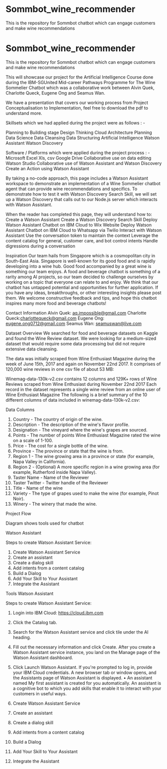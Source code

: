 # Sommbot_wine_recommender
This is the repository for Sommbot chatbot which can engage customers and make wine recommendations

# Sommbot_wine_recommender
This is the repository for Sommbot chatbot which can engage customers and make wine recommendations

This will showcase our project for the Artificial Intelligence Course done during the IBM-SGUnited Mid-career Pathways Programme for The Wine Sommelier Chatbot which was a collaborative work between Alvin Quek, Charlotte Queck, Eugene Ong and Seamus Wan. 

We have a presentation that covers our working process from Project Conceptualisation to Implementation, feel free to download the pdf to understand more. 

Skillsets which we had applied during the project were as follows : -

Planning to Building stage
Design Thinking
Cloud Architecture Planning
Data Science
Data Cleansing
Data Structuring
Artificial Intelligence
Watson Assistant
Watson Discovery

Software / Platforms which were applied during the project process : - 
Microsoft Excel
Xls, csv
Google Drive
Collaborative use on data editing
Watson Studio
Collaborative use of Watson Assistant and Watson Discovery
Create an Action using Watson Assistant

By taking a no-code approach, this page includes a Watson Assistant workspace to demonstrate an implementation of a Wine Sommelier chatbot agent that can provide wine recommendations and specifics. To demonstrate how to test it with Watson Discovery Search Skill, we will set up a Watson Discovery that calls out to our Node.js server which interacts with Watson Assistant.

When the reader has completed this page, they will understand how to:
Create a Watson Assistant
Create a Watson Discovery Search Skill
Deploy Watson Assistant Chatbot on IBM Cloud to Wix Website 
Deploy Watson Assistant Chatbot on IBM Cloud to Whatsapp via Twilio
Interact with Watson Assistant
Use the conversation token to maintain the context
Leverage the content catalog for general, customer care, and bot control intents
Handle digressions during a conversation

Inspiration
Our team hails from Singapore which is a cosmopolitan city in South-East Asia. Singapore is well-known for its good food and is rapidly developing into a wine hub. Good food accompanied by a great wine is something our team enjoys.
A food and beverage chatbot is something of a rarity among AI projects, so our team decided to challenge ourselves by working on a topic that everyone can relate to and enjoy.
We think that our chatbot has untapped potential and opportunities for further application. If you have any ideas, breakthroughs, or other interesting insights please post them.
We welcome constructive feedback and tips, and hope this chatbot inspires many more food and beverage chatbots!

Contact Information
Alvin Quek: aq.impossible@gmail.com
Charlotte Queck:charlottequeck@gmail.com
Eugene Ong: eugene.ong0712@gmail.com
Seamus Wan: seamuswan@live.com

Dataset Overview
We searched for food and beverage datasets on Kaggle and found the Wine Review dataset. We were looking for a medium-sized dataset that would require some data processing but did not require extensive data cleansing. 

The data was initially scraped from Wine Enthusiast Magazine during the week of June 15th, 2017 and again on November 22nd 2017. It comprises of 120,000 wine reviews in one csv file of about 53 MB:

Winemag-data-130k-v2.csv contains 12 columns and 129K+ rows of Wine Reviews scraped from Wine Enthusiast during November 22nd 2017
Each record in the dataset represents a single wine review from an online user of Wine Enthusiast Magazine
The following is a brief summary of the 10 different columns of data included in winemag-data-130k-v2.csv:

Data Columns
1. Country - The country of origin of the wine.
2. Description - The description of the wine's flavor profile.
3. Designation - The vineyard where the wine's grapes are sourced.
4. Points - The number of points Wine Enthusiast Magazine rated the wine on a scale of 1-100.
5. Price - The cost for a single bottle of the wine.
5. Province - The province or state that the wine is from.
6. Region 1 - The wine growing area in a province or state (for example, Napa Valley in California).
7. Region 2 - (Optional) A more specific region in a wine growing area (for example, Rutherford inside Napa Valley).
8. Taster Name - Name of the Reviewer
9. Taster Twitter - Twitter handle of the Reviewer
10. Title - Name of the wine
11. Variety - The type of grapes used to make the wine (for example, Pinot Noir).
12. Winery - The winery that made the wine.

Project Flow 

Diagram shows tools used for chatbot


Watson Assistant

Steps to create Watson Assistant Service:
1. Create Watson Assistant Service
2. Create an assistant
3. Create a dialog skill
4. Add intents from a content catalog
5. Build a Dialog
6. Add Your Skill to Your Assistant
7. Integrate the Assistant

Tools
Watson Assistant

<Create Watson Assistant Service>
Steps to create Watson Assistant Service:

1. Login into IBM Cloud: https://cloud.ibm.com
2. Click the Catalog tab.
3. Search for the Watson Assistant service and click tile under the AI heading.



4. Fill out the necessary information and click Create.
After you create a Watson Assistant service instance, you land on the Manage page of the Watson Assistant dashboard.
5. Click Launch Watson Assistant. If you're prompted to log in, provide your IBM Cloud credentials.
A new browser tab or window opens, and the Assistants page of Watson Assistant is displayed.
• An assistant named My first assistant is created for you automatically. An assistant is a cognitive bot to which you add skills that enable it to interact with your customers in useful ways.


1. Create Watson Assistant Service
2. Create an assistant
3. Create a dialog skill
4. Add intents from a content catalog
5. Build a Dialog
6. Add Your Skill to Your Assistant
7. Integrate the Assistant

